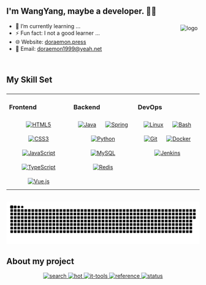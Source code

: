 ## I'm WangYang, maybe a developer. 👨‍💻

<picture>
  <source media="(prefers-color-scheme: dark)" srcset="https://github-readme-stats.vercel.app/api/top-langs/?username=Code-wy&hide_border=true&layout=compact&theme=radical">
  <source media="(prefers-color-scheme: light)" srcset="https://github-readme-stats.vercel.app/api/top-langs/?username=Code-wy&hide_border=true&layout=compact">
  <img src="https://github-readme-stats.vercel.app/api/top-langs/?username=Code-wy&hide_border=true&layout=compact" alt="logo" height="160" align="right" style="margin: 5px; margin-bottom: 20px;" />
</picture>

- 🌱 I’m currently learning ...  
- ⚡ Fun fact: I not a good learner ... 
- 🌐 Website: <a href="https://www.doraemon.press/">doraemon.press</a>
- 📧 Email: <a href="mailto:doraemon1999@yeah.net">doraemon1999@yeah.net</a>
<br/>  

## My Skill Set  
<table><tr><td valign="top" width="33%">



### Frontend  
<div align="center">  
<a href="https://en.wikipedia.org/wiki/HTML5" target="_blank"><img style="margin: 10px" src="https://profilinator.rishav.dev/skills-assets/html5-original-wordmark.svg" alt="HTML5" height="50" /></a>  
<a href="https://www.w3schools.com/css/" target="_blank"><img style="margin: 10px" src="https://profilinator.rishav.dev/skills-assets/css3-original-wordmark.svg" alt="CSS3" height="50" /></a>  
<a href="https://www.javascript.com/" target="_blank"><img style="margin: 10px" src="https://profilinator.rishav.dev/skills-assets/javascript-original.svg" alt="JavaScript" height="50" /></a>  
<a href="https://www.typescriptlang.org/" target="_blank"><img style="margin: 10px" src="https://profilinator.rishav.dev/skills-assets/typescript-original.svg" alt="TypeScript" height="50" /></a>  
<a href="https://vuejs.org/" target="_blank"><img style="margin: 10px" src="https://profilinator.rishav.dev/skills-assets/vuejs-original-wordmark.svg" alt="Vue.js" height="50" /></a>  
</div>

</td><td valign="top" width="33%">



### Backend  
<div align="center">  
<a href="https://www.java.com/" target="_blank"><img style="margin: 10px" src="https://profilinator.rishav.dev/skills-assets/java-original-wordmark.svg" alt="Java" height="50" /></a>  
<a href="https://docs.spring.io/spring-framework/docs/3.0.x/reference/expressions.html#:~:text=The%20Spring%20Expression%20Language%20(SpEL,and%20basic%20string%20templating%20functionality." target="_blank"><img style="margin: 10px" src="https://profilinator.rishav.dev/skills-assets/springio-icon.svg" alt="Spring" height="50" /></a>  
<a href="https://www.python.org/" target="_blank"><img style="margin: 10px" src="https://profilinator.rishav.dev/skills-assets/python-original.svg" alt="Python" height="50" /></a>  
<a href="https://www.mysql.com/" target="_blank"><img style="margin: 10px" src="https://profilinator.rishav.dev/skills-assets/mysql-original-wordmark.svg" alt="MySQL" height="50" /></a>  
<a href="https://redis.io/" target="_blank"><img style="margin: 10px" src="https://profilinator.rishav.dev/skills-assets/redis-original-wordmark.svg" alt="Redis" height="50" /></a>  
</div>

</td><td valign="top" width="33%">



### DevOps  
<div align="center">  
<a href="https://www.linux.org/" target="_blank"><img style="margin: 10px" src="https://profilinator.rishav.dev/skills-assets/linux-original.svg" alt="Linux" height="50" /></a>  
<a href="https://www.gnu.org/software/bash/" target="_blank"><img style="margin: 10px" src="https://profilinator.rishav.dev/skills-assets/gnu_bash-icon.svg" alt="Bash" height="50" /></a>  
<a href="https://github.com/" target="_blank"><img style="margin: 10px" src="https://profilinator.rishav.dev/skills-assets/git-scm-icon.svg" alt="Git" height="50" /></a>  
<a href="https://www.docker.com/" target="_blank"><img style="margin: 10px" src="https://profilinator.rishav.dev/skills-assets/docker-original-wordmark.svg" alt="Docker" height="50" /></a>  
<a href="https://www.jenkins.io/" target="_blank"><img style="margin: 10px" src="https://profilinator.rishav.dev/skills-assets/jenkins-icon.svg" alt="Jenkins" height="50" /></a>  
</div>

</td></tr></table>  

<br/>  

<picture>
  <source media="(prefers-color-scheme: dark)" srcset="https://raw.githubusercontent.com/Code-wy/Code-wy/output/github-contribution-grid-snake-dark.svg">
  <source media="(prefers-color-scheme: light)" srcset="https://raw.githubusercontent.com/Code-wy/Code-wy/output/github-contribution-grid-snake.svg">
  <img alt="github contribution grid snake animation" src="https://raw.githubusercontent.com/Code-wy/Code-wy/output/github-contribution-grid-snake.svg">
</picture>


## About my project  
<div align="center">
<a href="https://search.doraemon.press" target="_blank">
<img src=https://img.shields.io/badge/起_始_页-%2324292e.svg?&style=for-the-badge&logo=SearXNG&logoColor=white alt=search style="margin-bottom: 5px;" />
</a>
<a href="https://hot.doraemon.press" target="_blank">
<img src=https://img.shields.io/badge/今_日_热_榜-%2300acee.svg?&style=for-the-badge&logo=fireship&logoColor=white alt=hot style="margin-bottom: 5px;" />
</a>
<a href="https://it-tools.doraemon.press" target="_blank">
<img src=https://img.shields.io/badge/工_具_箱-%231E77B5.svg?&style=for-the-badge&logo=semanticweb&logoColor=white alt=it-tools style="margin-bottom: 5px;" />
</a>
<a href="https://reference.doraemon.press" target="_blank">
<img src=https://img.shields.io/badge/速_查_表-%2308090A.svg?&style=for-the-badge&logo=databricks&logoColor=white alt=reference style="margin-bottom: 5px;" />
</a>
<a href="https://status.doraemon.press" target="_blank">
<img src=https://img.shields.io/badge/站_点_监_控-%232E87FB.svg?&style=for-the-badge&logo=airplayvideo&logoColor=white alt=status style="margin-bottom: 5px;" />
</a>
</div>  
